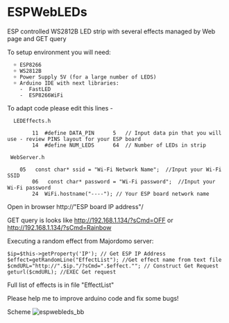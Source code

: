 # ESPWebLEDs

ESP controlled WS2812B LED strip with several effects managed by Web page and GET query

To setup environment you will need:

      ☼ ESP8266 
      ☼ WS2812B
      ☼ Power Supply 5V (for a large number of LEDS)
      ☼ Arduino IDE with next libraries:
        -  FastLED
        -  ESP8266WiFi
	  
To adapt code please edit this lines -

      LEDEffects.h
	
            11  #define DATA_PIN      5   // Input data pin that you will use - review PINS layout for your ESP board
            14  #define NUM_LEDS      64  // Number of LEDs in strip
     
     WebServer.h
     
     	05   const char* ssid = "Wi-Fi Network Name";  //Input your Wi-Fi SSID 
          	06   const char* password = "Wi-Fi password";  //Input your Wi-Fi password
            24  WiFi.hostname("----"); // Your ESP board network name
		  
 Open in browser http://"ESP board IP address"/
 
 GET query is looks like http://192.168.1.134/?sCmd=OFF or http://192.168.1.134/?sCmd=Rainbow
 
 Executing a random effect from Majordomo server:
 
	$ip=$this->getProperty('IP'); // Get ESP IP Address
	$effect=getRandomLine("EffectList"); //Get effect name from text file
	$cmdURL="http://".$ip."/?sCmd=".$effect.""; // Construct Get Request
	geturl($cmdURL); //EXEC Get request
 
 Full list of effects is in file "EffectList"
 
 Please help me to improve arduino code and fix some bugs!
 
 Scheme
![espwebleds_bb](https://user-images.githubusercontent.com/26871772/32985582-a31b1060-cccf-11e7-9ef3-79955ffe4da7.jpg)

